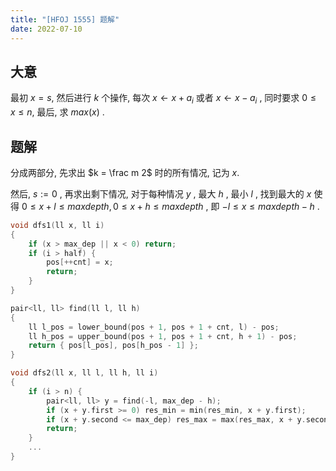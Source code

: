 ```yaml
---
title: "[HFOJ 1555] 题解"
date: 2022-07-10
---
```


## 大意

最初 $x = s$, 然后进行 $k$ 个操作, 每次 $x \leftarrow x + a_i$ 或者 $x \leftarrow x - a_i$ ,
同时要求 $0 \le x \le n$, 最后, 求 $max(x)$ .

## 题解

分成两部分, 先求出 $k = \frac m 2$ 时的所有情况, 记为 $x$.

然后, $s := 0$ , 再求出剩下情况, 对于每种情况 $y$ , 最大 $h$ , 最小 $l$ , 找到最大的 $x$ 使得 $0 \le x + l \le maxdepth, 0 \le x + h \le maxdepth$ , 即 $-l \le x \le maxdepth - h$ .

```cpp
void dfs1(ll x, ll i)
{
    if (x > max_dep || x < 0) return;
    if (i > half) {
        pos[++cnt] = x;
        return;
    }
}

pair<ll, ll> find(ll l, ll h)
{
    ll l_pos = lower_bound(pos + 1, pos + 1 + cnt, l) - pos;
    ll h_pos = upper_bound(pos + 1, pos + 1 + cnt, h + 1) - pos;
    return { pos[l_pos], pos[h_pos - 1] };
}

void dfs2(ll x, ll l, ll h, ll i)
{
    if (i > n) {
        pair<ll, ll> y = find(-l, max_dep - h);
        if (x + y.first >= 0) res_min = min(res_min, x + y.first);
        if (x + y.second <= max_dep) res_max = max(res_max, x + y.second);
        return;
    }
    ...
}
```
